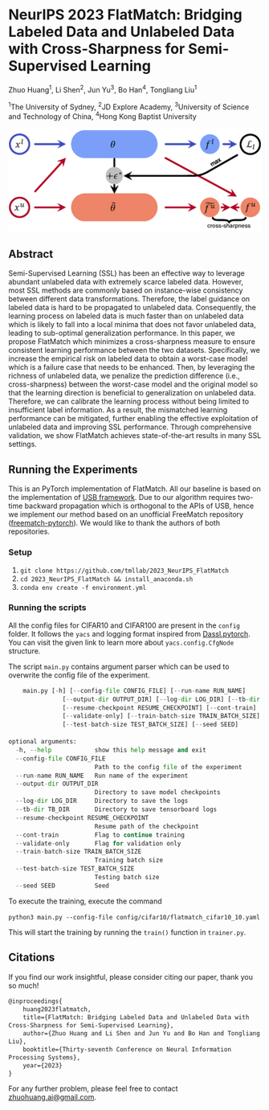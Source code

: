 # NeurIPS 2023 FlatMatch: Bridging Labeled Data and Unlabeled Data with Cross-Sharpness for Semi-Supervised Learning

Zhuo Huang<sup>1</sup>, Li Shen<sup>2</sup>, Jun Yu<sup>3</sup>, Bo Han<sup>4</sup>, Tongliang Liu<sup>1</sup>

<sup>1</sup>The University of Sydney, <sup>2</sup>JD Explore Academy, <sup>3</sup>University of Science and Technology of China, <sup>4</sup>Hong Kong Baptist University

<div align=center>
<img width=600 src=illustration.png/>
</div>

## Abstract
Semi-Supervised Learning (SSL) has been an effective way to leverage abundant unlabeled data with extremely scarce labeled data. However, most SSL methods are commonly based on instance-wise consistency between different data transformations. Therefore, the label guidance on labeled data is hard to be propagated to unlabeled data. Consequently, the learning process on labeled data is much faster than on unlabeled data which is likely to fall into a local minima that does not favor unlabeled data, leading to sub-optimal generalization performance. In this paper, we propose FlatMatch which minimizes a cross-sharpness measure to ensure consistent learning performance between the two datasets. Specifically, we increase the empirical risk on labeled data to obtain a worst-case model which is a failure case that needs to be enhanced. Then, by leveraging the richness of unlabeled data, we penalize the prediction difference (i.e., cross-sharpness) between the worst-case model and the original model so that the learning direction is beneficial to generalization on unlabeled data. Therefore, we can calibrate the learning process without being limited to insufficient label information. As a result, the mismatched learning performance can be mitigated, further enabling the effective exploitation of unlabeled data and improving SSL performance. Through comprehensive validation, we show FlatMatch achieves state-of-the-art results in many SSL settings.

## Running the Experiments
This is an PyTorch implementation of FlatMatch. All our baseline is based on the implementation of [USB framework](https://github.com/microsoft/Semi-supervised-learning). Due to our algorithm requires two-time backward propagation which is orthogonal to the APIs of USB, hence we implement our method based on an unofficial FreeMatch repository ([freematch-pytorch](https://github.com/shreejalt/freematch-pytorch)). We would like to thank the authors of both repositories.

### Setup

1. `git clone https://github.com/tmllab/2023_NeurIPS_FlatMatch`
2. `cd 2023_NeurIPS_FlatMatch && install_anaconda.sh`
3. `conda env create -f environment.yml`

### Running the scripts

All the config files for CIFAR10 and CIFAR100 are present in the `config` folder. It follows the `yacs` and logging format inspired from [Dassl.pytorch](https://github.com/KaiyangZhou/Dassl.pytorch). You can visit the given link to learn more about `yacs.config.CfgNode` structure. 

The script `main.py` contains argument parser which can be used to overwrite the config file of the experiment. 

```python
	main.py [-h] [--config-file CONFIG_FILE] [--run-name RUN_NAME]
               [--output-dir OUTPUT_DIR] [--log-dir LOG_DIR] [--tb-dir TB_DIR]
               [--resume-checkpoint RESUME_CHECKPOINT] [--cont-train]
               [--validate-only] [--train-batch-size TRAIN_BATCH_SIZE]
               [--test-batch-size TEST_BATCH_SIZE] [--seed SEED]

optional arguments:
  -h, --help            show this help message and exit
  --config-file CONFIG_FILE
                        Path to the config file of the experiment
  --run-name RUN_NAME   Run name of the experiment
  --output-dir OUTPUT_DIR
                        Directory to save model checkpoints
  --log-dir LOG_DIR     Directory to save the logs
  --tb-dir TB_DIR       Directory to save tensorboard logs
  --resume-checkpoint RESUME_CHECKPOINT
                        Resume path of the checkpoint
  --cont-train          Flag to continue training
  --validate-only       Flag for validation only
  --train-batch-size TRAIN_BATCH_SIZE
                        Training batch size
  --test-batch-size TEST_BATCH_SIZE
                        Testing batch size
  --seed SEED           Seed
```

To execute the training, execute the command 

`python3 main.py --config-file config/cifar10/flatmatch_cifar10_10.yaml`

This will start the training by running the `train()` function in `trainer.py`. 


## Citations
If you find our work insightful, please consider citing our paper, thank you so much!
```
@inproceedings{
	huang2023flatmatch,
	title={FlatMatch: Bridging Labeled Data and Unlabeled Data with Cross-Sharpness for Semi-Supervised Learning},
	author={Zhuo Huang and Li Shen and Jun Yu and Bo Han and Tongliang Liu},
	booktitle={Thirty-seventh Conference on Neural Information Processing Systems},
	year={2023}
}
```

For any further problem, please feel free to contact [zhuohuang.ai@gmail.com](zhuohuang.ai@gmail.com).


